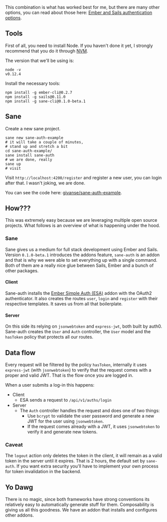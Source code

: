 
This combination is what has worked best for me, but there are many other options,
you can read about those here: [Ember and Sails authentication options](http://givan.se/ember-and-sails-authentication-options).

## Tools

First of all, you need to install Node.
If you haven't done it yet, I strongly recommend that you do it through [NVM](https://github.com/creationix/nvm).

The version that we'll be using is:

    node -v
    v0.12.4 

Install the necessary tools:

    npm install -g ember-cli@0.2.7
    npm install -g sails@0.11.0
    npm install -g sane-cli@0.1.0-beta.1

## Sane

Create a new sane project.

    sane new sane-auth-example
    # it will take a couple of minutes,
    # stand up and stretch a bit 
    cd sane-auth-example/
    sane install sane-auth
    # we are done, really
    sane up
    # visit 

Visit `http://localhost:4200/register` and register a new user, you can login after that.
I wasn't joking, we are done.

You can see the code here: [givanse/sane-auth-example](https://github.com/givanse/sane-auth-example).

## How??? 

This was extremely easy because we are leveraging multiple open source projects.
What follows is an overview of what is happening under the hood.

### Sane

Sane gives us a medium for full stack development using Ember and Sails.
Version `0.1.0-beta.1` introduces the addons feature,
`sane-auth` is an addon and that is why we were able to set everything up with a single command.
Both of them are a really nice glue between Sails, Ember and a bunch of other packages.

#### Client 

Sane-auth installs the [Ember Simple Auth (ESA)](http://ember-simple-auth.com/) addon with the OAuth2 authenticator.
It also creates the routes `user`, `login` and `register` with their respective templates.
It saves us from all that boilerplate.

#### Server 

On this side its relying on `jsonwebtoken` and `express-jwt`, both built by auth0.
Sane-auth creates the `User` and `Auth` controller, the `User` model and the `hasToken` policy that protects all our routes.

## Data flow

Every request will be filtered by the policy `hasToken`,
internally it uses `express-jwt` (with `jsonwebtoken`) to verify that the request comes with a proper and valid JWT.
That is the flow once you are logged in.

When a user submits a log-in this happens:

 * Client
   * ESA sends a request to `/api/v1/auths/login`
 * Server 
   * The `Auth` controller handles the request and does one of two things:
     * Use `bcrypt` to validate the user password and generate a new JWT for the user using `jsonwebtoken`. 
     * If the request comes already with a JWT, it uses `jsonwebtoken` to verify it and generate new tokens.

### Caveat

The `logout` action only deletes the token in the client, it will remain as a valid token in the server until it expires.
That is 2 hours, the default set by `sane-auth`.
If you want extra security you'll have to implement your own process for token invalidation in the backend.

## Yo Dawg

There is no magic, since both frameworks have strong conventions its relatively easy to automatically generate stuff for them. Composability is giving us all this goodness. We have an addon that installs and configures other addons.
